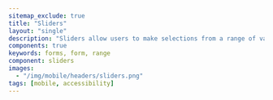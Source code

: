 ```yaml
---
sitemap_exclude: true
title: "Sliders"
layout: "single"
description: "Sliders allow users to make selections from a range of values."
components: true
keywords: forms, form, range
component: sliders
images:
  - "/img/mobile/headers/sliders.png"
tags: [mobile, accessibility]
---
```

